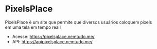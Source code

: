 # PixelsPlace
PixelsPlace é um site que permite que diversos usuários coloquem pixels em uma tela em tempo real!
- Acesse: https://pixelsplace.nemtudo.me/
- API: https://apipixelsplace.nemtudo.me/
